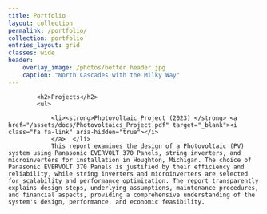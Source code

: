 ```yaml
---
title: Portfolio
layout: collection
permalink: /portfolio/
collection: portfolio
entries_layout: grid
classes: wide
header:
    overlay_image: /photos/better header.jpg
    caption: "North Cascades with the Milky Way"
---
```


<html>


<style>
        body {
            font-family: Arial, sans-serif;
            margin: 0px;
        }
        .title {
            font-weight: bold;
        }
        .experience {
            margin-bottom: 20px;
        }
        .image {
            float: right; /* Float the image to the right */
            width: 375px; /* Set the width of the image as desired */
        }
</style>
<body>


<div class="content">
    <div class="experience">
     
            <h2>Projects</h2>
            <ul>

                <li><strong>Photovoltaic Project (2023) </strong> <a href="/assets/docs/Photovoltaics_Project.pdf" target="_blank"><i class="fa fa-link" aria-hidden="true"></i>
                </a>  </li> 
                This report examines the design of a Photovoltaic (PV) system using Panasonic EVERVOLT 370 Panels, string inverters, and microinverters for installation in Houghton, Michigan. The choice of Panasonic EVERVOLT 370 Panels is justified by their efficiency and reliability, while string inverters and microinverters are selected for scalability and performance optimization. The report transparently explains design steps, underlying assumptions, maintenance procedures, and financial aspects, providing a comprehensive understanding of the system's design, performance, and economic feasibility.
</div>